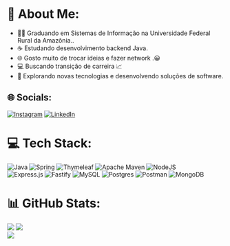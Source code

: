 # 💫 About Me:
- 👨‍🎓 Graduando em Sistemas de Informação na Universidade Federal Rural da Amazônia..<br>
- ☕ Estudando desenvolvimento backend Java.<br>
- 🌐 Gosto muito de trocar ideias e fazer network .😀<br>
- 💻 Buscando transição de carreira 📈<br>
- 🤔 Explorando novas tecnologias e desenvolvendo soluções de software.


## 🌐 Socials:
[![Instagram](https://img.shields.io/badge/Instagram-%23E4405F.svg?logo=Instagram&logoColor=white)](https://instagram.com/bruno.felix.si) [![LinkedIn](https://img.shields.io/badge/LinkedIn-%230077B5.svg?logo=linkedin&logoColor=white)](https://linkedin.com/in/brunofelix-dev/) 

# 💻 Tech Stack:
![Java](https://img.shields.io/badge/java-%23ED8B00.svg?style=for-the-badge&logo=java&logoColor=white) 
![Spring](https://img.shields.io/badge/spring-%236DB33F.svg?style=for-the-badge&logo=spring&logoColor=white) 
![Thymeleaf](https://img.shields.io/badge/Thymeleaf-%23005C0F.svg?style=for-the-badge&logo=Thymeleaf&logoColor=white)
![Apache Maven](https://img.shields.io/badge/Apache%20Maven-C71A36?style=for-the-badge&logo=Apache%20Maven&logoColor=white) 
![NodeJS](https://img.shields.io/badge/node.js-6DA55F?style=for-the-badge&logo=node.js&logoColor=white)  
![Express.js](https://img.shields.io/badge/express.js-%23404d59.svg?style=for-the-badge&logo=express&logoColor=%2361DAFB) 
![Fastify](https://img.shields.io/badge/fastify-%23000000.svg?style=for-the-badge&logo=fastify&logoColor=white) 
![MySQL](https://img.shields.io/badge/mysql-%2300f.svg?style=for-the-badge&logo=mysql&logoColor=white) 
![Postgres](https://img.shields.io/badge/postgres-%23316192.svg?style=for-the-badge&logo=postgresql&logoColor=white) 
![Postman](https://img.shields.io/badge/Postman-FF6C37?style=for-the-badge&logo=postman&logoColor=white)
![MongoDB](https://img.shields.io/badge/MongoDB-%234ea94b.svg?style=for-the-badge&logo=mongodb&logoColor=white) 

# 📊 GitHub Stats:
![](https://github-readme-stats.vercel.app/api?username=BrunoFelixDeSousa&theme=dark&hide_border=false&include_all_commits=true&count_private=false)
![](https://github-readme-streak-stats.herokuapp.com/?user=BrunoFelixDeSousa&theme=dark&hide_border=false)<br/>
![](https://github-readme-stats.vercel.app/api/top-langs/?username=BrunoFelixDeSousa&theme=dark&hide_border=false&include_all_commits=true&count_private=false&layout=compact)
